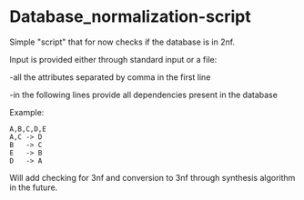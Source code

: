 # Database_normalization-script
Simple "script" that for now checks if the database is in 2nf.

Input is provided either through standard input or a file:

-all the attributes separated by comma in the first line

-in the following lines provide all dependencies present in the database

Example:
```
A,B,C,D,E
A,C -> D
B   -> C
E   -> B
D   -> A
```

Will add checking for 3nf and conversion to 3nf through synthesis algorithm in the future.
